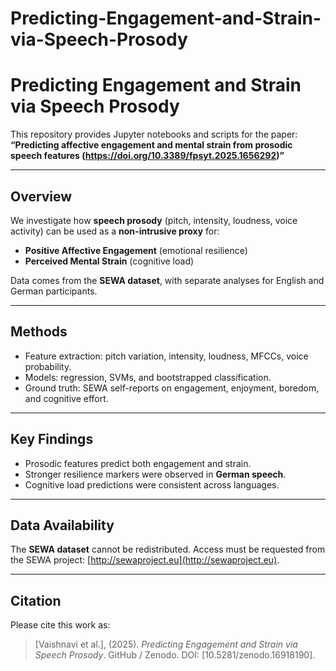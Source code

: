 # Predicting-Engagement-and-Strain-via-Speech-Prosody

# Predicting Engagement and Strain via Speech Prosody

This repository provides Jupyter notebooks and scripts for the paper:  
**“Predicting affective engagement and mental strain from prosodic speech features (https://doi.org/10.3389/fpsyt.2025.1656292)”**

---

## Overview
We investigate how **speech prosody** (pitch, intensity, loudness, voice activity) can be used as a **non-intrusive proxy** for:  
- **Positive Affective Engagement** (emotional resilience)  
- **Perceived Mental Strain** (cognitive load)  

Data comes from the **SEWA dataset**, with separate analyses for English and German participants.  

---

## Methods
- Feature extraction: pitch variation, intensity, loudness, MFCCs, voice probability.  
- Models: regression, SVMs, and bootstrapped classification.  
- Ground truth: SEWA self-reports on engagement, enjoyment, boredom, and cognitive effort.  

---

## Key Findings
- Prosodic features predict both engagement and strain.  
- Stronger resilience markers were observed in **German speech**.  
- Cognitive load predictions were consistent across languages.  

---

## Data Availability
The **SEWA dataset** cannot be redistributed. Access must be requested from the SEWA project: [http://sewaproject.eu](http://sewaproject.eu).  

---

## Citation
Please cite this work as:  
> [Vaishnavi et al.], (2025). *Predicting Engagement and Strain via Speech Prosody*. GitHub / Zenodo. DOI: [10.5281/zenodo.16918190].  
